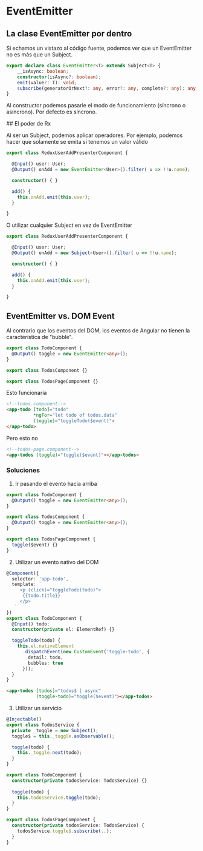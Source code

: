# EventEmitter

## La clase EventEmitter por dentro

Si echamos un vistazo al código fuente, podemos ver que un EventEmitter no es más que un Subject.

```typescript
export declare class EventEmitter<T> extends Subject<T> {
    __isAsync: boolean;
    constructor(isAsync?: boolean);
    emit(value?: T): void;
    subscribe(generatorOrNext?: any, error?: any, complete?: any): any;
}
```

Al constructor podemos pasarle el modo de funcionamiento (síncrono o asíncrono). Por defecto es síncrono.

## El poder de Rx

Al ser un Subject, podemos aplicar operadores. Por ejemplo, podemos hacer que solamente se emita si tenemos un valor válido

```typescript
export class ReduxUserAddPresenterComponent {

  @Input() user: User;
  @Output() onAdd = new EventEmitter<User>().filter( u => !!u.name);

  constructor() { }

  add() {
    this.onAdd.emit(this.user);
  }

}
```

O utilizar cualquier Subject en vez de EventEmitter

```typescript
export class ReduxUserAddPresenterComponent {

  @Input() user: User;
  @Output() onAdd = new Subject<User>().filter( u => !!u.name);

  constructor() { }

  add() {
    this.onAdd.emit(this.user);
  }

}
```

## EventEmitter vs. DOM Event

Al contrario que los eventos del DOM, los eventos de Angular no tienen la característica de "bubble".  

```typescript
export class TodoComponent {
  @Output() toggle = new EventEmitter<any>();
}

export class TodosComponent {}

export class TodosPageComponent {}
```

Esto funcionaría

```html
<!--todos.component-->
<app-todo [todo]="todo"
          *ngFor="let todo of todos.data"
          (toggle)="toggleTodo($event)">
</app-todo>
```

Pero esto no

```html
<!--todos-page.component-->
<app-todos (toggle)="toggle($event)"></app-todos>
```

### Soluciones

1. Ir pasando el evento hacia arriba

```typescript
export class TodoComponent {
  @Output() toggle = new EventEmitter<any>();
}

export class TodosComponent {
  @Output() toggle = new EventEmitter<any>();
}

export class TodosPageComponent {
  toggle($event) {}
}
```

2. Utilizar un evento nativo del DOM

```typescript
@Component({
  selector: 'app-todo',
  template: `
     <p (click)="toggleTodo(todo)">
      {{todo.title}}
     </p>
   `
})
export class TodoComponent {
  @Input() todo;
  constructor(private el: ElementRef) {}

  toggleTodo(todo) {
    this.el.nativeElement
      .dispatchEvent(new CustomEvent('toggle-todo', {
        detail: todo,
        bubbles: true
      }));
  }
}
```

```html
<app-todos [todos]="todos$ | async"
           (toggle-todo)="toggle($event)"></app-todos>
```

3. Utilizar un servicio

```typescript
@Injectable()
export class TodosService {
  private _toggle = new Subject();
  toggle$ = this._toggle.asObservable();

  toggle(todo) {
    this._toggle.next(todo);
  }
}

export class TodoComponent {
  constructor(private todosService: TodosService) {}
  
  toggle(todo) {
    this.todosService.toggle(todo);
  }
}

export class TodosPageComponent {
  constructor(private todosService: TodosService) {
    todosService.toggle$.subscribe(..);
  }
}
```
